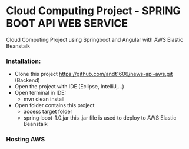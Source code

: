 # Cloud Computing Project - SPRING BOOT API WEB SERVICE 


Cloud Computing Project using Springboot and Angular with AWS Elastic Beanstalk

### Installation:
- Clone this project https://github.com/andt1606/news-api-aws.git (Backend)
- Open the project with IDE (Eclipse, IntelliJ,...)
- Open terminal in IDE:
  - mvn clean install
- Open folder contains this project
  - access target folder
  - spring-boot-1.0.jar this .jar file is used to deploy to AWS Elastic Beanstalk

### Hosting AWS
